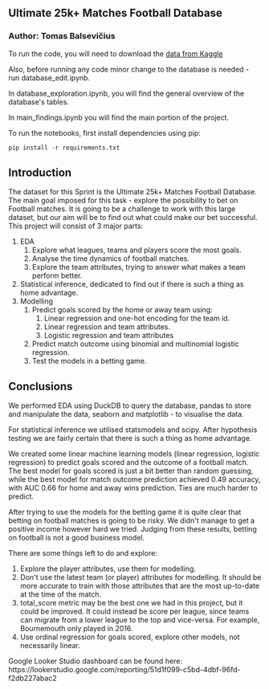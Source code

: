 ## Ultimate 25k+ Matches Football Database

### Author: Tomas Balsevičius

To run the code, you will need to download the [data from Kaggle](https://www.kaggle.com/prajitdatta/ultimate-25k-matches-football-database-european)

Also, before running any code minor change to the database is needed - run database_edit.ipynb.

In database_exploration.ipynb, you will find the general overview of the database's tables.

In main_findings.ipynb you will find the main portion of the project.

To run the notebooks, first install dependencies using pip:

```Python
pip install -r requirements.txt
```

## Introduction

The dataset for this Sprint is the Ultimate 25k+ Matches Football Database. The main goal imposed for this task - explore the possibility to bet on Football matches. It is going to be a challenge to work with this large dataset, but our aim will be to find out what could make our bet successful. This project will consist of 3 major parts:

<ol>
    <li> EDA
    <ol>
        <li> Explore what leagues, teams and players score the most goals.
        <li> Analyse the time dynamics of football matches.
        <li> Explore the team attributes, trying to answer what makes a team perform better.
    </ol>
    <li> Statistical inference, dedicated to find out if there is such a thing as home advantage.
    <li> Modelling
    <ol>
        <li> Predict goals scored by the home or away team using:
        <ol>
            <li> Linear regression and one-hot encoding for the team id.
            <li> Linear regression and team attributes.
            <li> Logistic regression and team attributes
        </ol>
        <li> Predict match outcome using binomial and multinomial logistic regression.
        <li> Test the models in a betting game.
    </ol>
</ol>

## Conclusions

We performed EDA using DuckDB to query the database, pandas to store and manipulate the data, seaborn and matplotlib - to visualise the data.

For statistical inference we utilised statsmodels and scipy. After hypothesis testing we are fairly certain that there is such a thing as home advantage.

We created some linear machine learning models (linear regression, logistic regression) to predict goals scored and the outcome of a football match. The best model for goals scored is just a bit better than random guessing, while the best model for match outcome prediction achieved 0.49 accuracy, with AUC 0.66 for home and away wins prediction. Ties are much harder to predict.

After trying to use the models for the betting game it is quite clear that betting on football matches is going to be risky. We didn't manage to get a positive income however hard we tried. Judging from these results, betting on football is not a good business model.

There are some things left to do and explore:
<ol>
    <li> Explore the player attributes, use them for modelling.
    <li> Don't use the latest team (or player) attributes for modelling. It should be more accurate to train with those attributes that are the most up-to-date at the time of the match.
    <li> total_score metric may be the best one we had in this project, but it could be improved. It could instead be score per league, since teams can migrate from a lower league to the top and vice-versa. For example, Bournemouth only played in 2016.
    <li> Use ordinal regression for goals scored, explore other models, not necessarily linear.
    
</ol>
Google Looker Studio dashboard can be found here: https://lookerstudio.google.com/reporting/51d1f099-c5bd-4dbf-96fd-f2db227abac2
